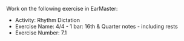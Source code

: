 Work on the following exercise in EarMaster:
- Activity: Rhythm Dictation
- Exercise Name: 4/4 - 1 bar: 16th & Quarter notes - including rests
- Exercise Number: 7.1
